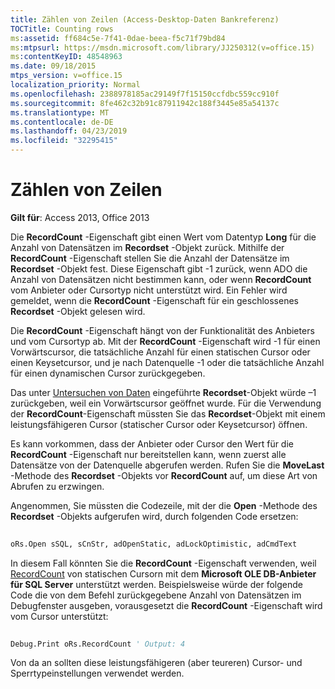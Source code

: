 ```yaml
---
title: Zählen von Zeilen (Access-Desktop-Daten Bankreferenz)
TOCTitle: Counting rows
ms:assetid: ff684c5e-7f41-0dae-beea-f5c71f79bd84
ms:mtpsurl: https://msdn.microsoft.com/library/JJ250312(v=office.15)
ms:contentKeyID: 48548963
ms.date: 09/18/2015
mtps_version: v=office.15
localization_priority: Normal
ms.openlocfilehash: 2388978185ac29149f7f15150ccfdbc559cc910f
ms.sourcegitcommit: 8fe462c32b91c87911942c188f3445e85a54137c
ms.translationtype: MT
ms.contentlocale: de-DE
ms.lasthandoff: 04/23/2019
ms.locfileid: "32295415"
---
```

# <a name="counting-rows"></a>Zählen von Zeilen


**Gilt für**: Access 2013, Office 2013

Die **RecordCount** -Eigenschaft gibt einen Wert vom Datentyp **Long** für die Anzahl von Datensätzen im **Recordset** -Objekt zurück. Mithilfe der **RecordCount** -Eigenschaft stellen Sie die Anzahl der Datensätze im **Recordset** -Objekt fest. Diese Eigenschaft gibt -1 zurück, wenn ADO die Anzahl von Datensätzen nicht bestimmen kann, oder wenn **RecordCount** vom Anbieter oder Cursortyp nicht unterstützt wird. Ein Fehler wird gemeldet, wenn die **RecordCount** -Eigenschaft für ein geschlossenes **Recordset** -Objekt gelesen wird.

Die **RecordCount** -Eigenschaft hängt von der Funktionalität des Anbieters und vom Cursortyp ab. Mit der **RecordCount** -Eigenschaft wird -1 für einen Vorwärtscursor, die tatsächliche Anzahl für einen statischen Cursor oder einen Keysetcursor, und je nach Datenquelle -1 oder die tatsächliche Anzahl für einen dynamischen Cursor zurückgegeben.

Das unter [Untersuchen von Daten](chapter-3-examining-data.md) eingeführte **Recordset**-Objekt würde –1 zurückgeben, weil ein Vorwärtscursor geöffnet wurde. Für die Verwendung der **RecordCount**-Eigenschaft müssten Sie das **Recordset**-Objekt mit einem leistungsfähigeren Cursor (statischer Cursor oder Keysetcursor) öffnen.

Es kann vorkommen, dass der Anbieter oder Cursor den Wert für die **RecordCount** -Eigenschaft nur bereitstellen kann, wenn zuerst alle Datensätze von der Datenquelle abgerufen werden. Rufen Sie die **MoveLast** -Methode des **Recordset** -Objekts vor **RecordCount** auf, um diese Art von Abrufen zu erzwingen.

Angenommen, Sie müssten die Codezeile, mit der die **Open** -Methode des **Recordset** -Objekts aufgerufen wird, durch folgenden Code ersetzen:

```vb 
 
oRs.Open sSQL, sCnStr, adOpenStatic, adLockOptimistic, adCmdText 
```

In diesem Fall könnten Sie die **RecordCount** -Eigenschaft verwenden, weil [RecordCount](microsoft-ole-db-provider-for-sql-server.md) von statischen Cursorn mit dem **Microsoft OLE DB-Anbieter für SQL Server** unterstützt werden. Beispielsweise würde der folgende Code die von dem Befehl zurückgegebene Anzahl von Datensätzen im Debugfenster ausgeben, vorausgesetzt die **RecordCount** -Eigenschaft wird vom Cursor unterstützt:

```vb 
 
Debug.Print oRs.RecordCount ' Output: 4 
```

Von da an sollten diese leistungsfähigeren (aber teureren) Cursor- und Sperrtypeinstellungen verwendet werden.

